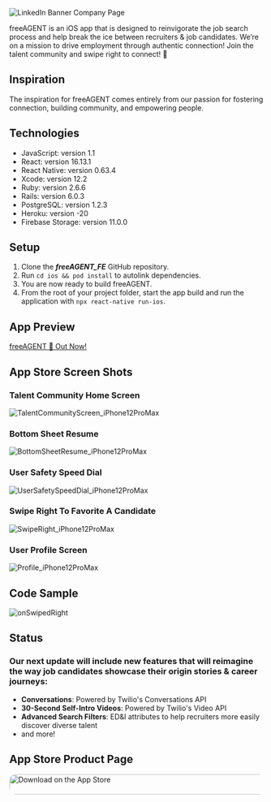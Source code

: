 ![LinkedIn Banner Company Page](https://user-images.githubusercontent.com/68958970/167302641-4b84bf63-ebf9-42ff-bfd2-b62008f38765.png)

freeAGENT is an iOS app that is designed to reinvigorate the job search process and help break the ice between recruiters & job candidates. We’re on a mission to drive employment through authentic connection! Join the talent community and swipe right to connect!
:blue_heart:

## Inspiration
The inspiration for freeAGENT comes entirely from our passion for fostering connection, building community, and empowering people.

## Technologies

* JavaScript: version 1.1
* React: version 16.13.1
* React Native: version 0.63.4
* Xcode: version 12.2
* Ruby: version 2.6.6
* Rails: version 6.0.3
* PostgreSQL: version 1.2.3
* Heroku: version -20
* Firebase Storage: version 11.0.0

## Setup
1. Clone the ***freeAGENT_FE*** GitHub repository.
1. Run `cd ios && pod install` to autolink dependencies. 
1. You are now ready to build freeAGENT.
1. From the root of your project folder, start the app build and run the application with `npx react-native run-ios`.

## App Preview

[freeAGENT 🎉 Out Now!](https://www.linkedin.com/feed/update/urn:li:activity:6818659229210169345/)

## App Store Screen Shots

### Talent Community Home Screen
![TalentCommunityScreen_iPhone12ProMax](https://user-images.githubusercontent.com/68958970/167301897-c2973be0-6177-495c-b5f6-0107d57c2f05.png)

### Bottom Sheet Resume
![BottomSheetResume_iPhone12ProMax](https://user-images.githubusercontent.com/68958970/167301901-ffdadb32-d010-4d01-bc98-8c654b8b6fc7.png)

### User Safety Speed Dial
![UserSafetySpeedDial_iPhone12ProMax](https://user-images.githubusercontent.com/68958970/167301918-2dce3d1d-6dfc-44f0-8db3-72bd69576124.png)

### Swipe Right To Favorite A Candidate
![SwipeRight_iPhone12ProMax](https://user-images.githubusercontent.com/68958970/167301927-dc007e91-f2a8-4dab-bb4f-7e08216eec91.png)

### User Profile Screen
![Profile_iPhone12ProMax](https://user-images.githubusercontent.com/68958970/167301928-a9f657b9-9ab2-4eec-aae1-90623845bb58.png)

## Code Sample

![onSwipedRight](https://user-images.githubusercontent.com/68958970/167300778-0d1a95c1-6225-4d40-b1d4-a1203a45045f.png)

## Status

### Our next update will include new features that will reimagine the way job candidates showcase their origin stories & career journeys:
* **Conversations**: Powered by Twilio's Conversations API
* **30-Second Self-Intro Videos**: Powered by Twilio's Video API
* **Advanced Search Filters**: ED&I attributes to help recruiters more easily discover diverse talent
* and more!

## App Store Product Page
<a href="https://apple.co/3p6LTf8" target="blank"><img src="https://tools.applemediaservices.com/api/badges/download-on-the-app-store/black/en-us" alt="Download on the App Store" style="border-radius: 13px; width: 1000px; height: 40px;"></a>
